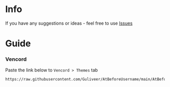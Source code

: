 # Info
If you have any suggestions or ideas - feel free to use [Issues](https://github.com/Guliveer/AtBeforeUsername/issues)


# Guide

### Vencord
Paste the link below to `Vencord > Themes` tab

```
https://raw.githubusercontent.com/Guliveer/AtBeforeUsername/main/AtBeforeUsername.theme.css
```
